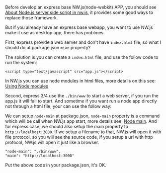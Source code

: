 Before develop an express base NW.js(node-webkit) APP, you should see [About Node.js server side script in nw.js](https://github.com/nwjs/nw.js/wiki/About-Node.js-server-side-script-in-nw.js), it provides some good ways to replace those framework.

But if you already have an express base webapp, you want to use NW.js make it use as desktop app, there has problmes.

First, express provide a web server and don't have `index.html` file, so what I should do at package.json `mian` property?

The solution is you can create a `index.html` file, and use the follow code to run the system:

`<script type="text/javascript" src="app.js"></script>`

In NW.js you can use node modules in html files, more details on this see: [Using Node modules](https://github.com/nwjs/nw.js/wiki/Using-Node-modules)

Second, express 3/4 use the `./bin/www` to start a web server, if you run the app.js it will fail to start. And sometime if you want run a node app directly not through a html file, your can use the follow way:

We can setup `node-main` at package.json, `node-main` property is a command which will be call when NW.js app start, more details see: [Node main](https://github.com/nwjs/nw.js/wiki/Node-main). And for express case, we should also setup the main property to `http://localhost:3000`. If we setup a filename to that, NW.js will open it with file protocol, so you will see the source code, if you setup a url with http protocol, NW.js will open it just like a browser.

```
"node-main": "./bin/www",
"main": "http://localhost:3000"
```

Put the above code in your package.json, it's OK.